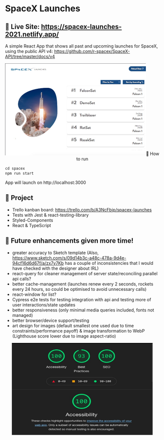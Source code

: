 # SpaceX Launches

🚀 Live Site: https://spacex-launches-2021.netlify.app/
---

A simple React App that shows all past and upcoming launches for SpaceX, using the public API v4: https://github.com/r-spacex/SpaceX-API/tree/master/docs/v4

<p align="center">
  <img width="460" height="300" src="https://github.com/ClareBee/SpaceXReactApp/blob/main/instructions/spacex.jpg" alt="spaceX image>
</p>

---

## 🚀 How to run

```
cd spacex
npm run start
```

App will launch on http://localhost:3000

## 🚀 Project

- Trello kanban board: https://trello.com/b/A3NcFbjp/spacex-launches
- Tests with Jest & react-testing-library
- Styled-Components
- React & TypeScript

## 🚀 Future enhancements given more time!

- greater accuracy to Sketch template (Also, https://www.sketch.com/s/09d14b3c-a48c-478a-9d4e-94cf16d6d67f/a/zx7v7Kb has a couple of inconsistencies that I would have checked with the designer about IRL)
- react-query for cleaner management of server state/reconciling parallel api calls?
- better cache-management (launches renew every 2 seconds, rockets every 24 hours, so could be optimised to avoid unnecessary calls)
- react-window for list?
- Cypress e2e tests for testing integration with api and testing more of user interactions/state updates
- better responsiveness (only minimal media queries included, fonts not managed)
- better browser/device support/testing
- art design for images (default smallest one used due to time constraints/performance payoff) & image transformation to WebP (Lighthouse score lower due to image aspect-ratio)

<p align="center">
  <img width="460" height="300" src="https://github.com/ClareBee/SpaceXReactApp/blob/main/instructions/Lighthouse.jpg" alt="lighthouse score">
</p>
